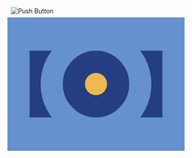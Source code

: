 ![Push Button](https://cssbattle.dev/targets/3.png)
<div class="base">
  <div class="circle">
    <div class="inner"></div>
  </div>
  <div class="square"></div>
</div>

<style>
    .base {
    transform: translate(-8px, -8px);
    position: absolute;
    width: 400px;
    height: 300px;
    background:#6592CF
  }
  .circle {
   	position:absolute;
    margin-left:75px;
    margin-top: 25px;
    width: 150px;
    height: 150px;
    border-radius:50%;
    border:50px solid #6592CF;
  }
  .inner {
    margin-top:50px;
    margin-left:50px;
    border-radius:50%;
    width: 50px;
    height: 50px;
    background: #EEB850;
  }
  .square {
    margin-left:50px;
    margin-top:75px;
    width: 300px;
    height: 150px;
    background: #243D83;
  }